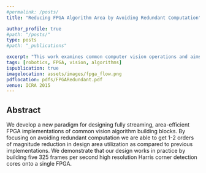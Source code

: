 ```yaml
---
#permalink: /posts/
title: "Reducing FPGA Algorithm Area by Avoiding Redundant Computation"

author_profile: true
#path: "/posts/"
type: posts
#path: "_publications"

excerpt: "This work examines common computer vision operations and aims to bridge the gap between the time complexity of state of the art CPU algorithms resource complexity of state of the art FPGA algorithms."
tags: [robotics, FPGA, vision, algorithms]
ispublication: true
imagelocation: assets/images/fpga_flow.png
pdflocation: pdfs/FPGARedundant.pdf
venue: ICRA 2015
---
```

## Abstract
We develop a new paradigm for designing fully streaming, area-efficient FPGA implementations of common vision algorithm building blocks. By focusing on avoiding redundant computation we are able to get 1-2 orders of magnitude reduction in design area utilization as compared to previous implementations. We demonstrate that our design works in practice by building five 325 frames per second high resolution Harris corner detection cores onto a single FPGA.
